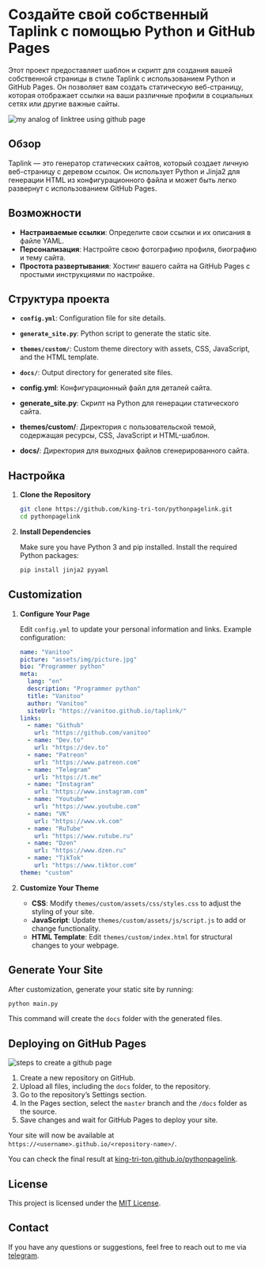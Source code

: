 # Создайте свой собственный Taplink с помощью Python и GitHub Pages

Этот проект предоставляет шаблон и скрипт для создания вашей собственной страницы в стиле Taplink с использованием Python и GitHub Pages. Он позволяет вам создать статическую веб-страницу, которая отображает ссылки на ваши различные профили в социальных сетях или другие важные сайты.

![my analog of linktree using github page](https://github.com/user-attachments/assets/5713df1f-1161-4660-9efb-cdfd53685374)

## Обзор

Taplink — это генератор статических сайтов, который создает личную веб-страницу с деревом ссылок. Он использует Python и Jinja2 для генерации HTML из конфигурационного файла и может быть легко развернут с использованием GitHub Pages.

## Возможности

- **Настраиваемые ссылки**: Определите свои ссылки и их описания в файле YAML.
- **Персонализация**: Настройте свою фотографию профиля, биографию и тему сайта.
- **Простота развертывания**: Хостинг вашего сайта на GitHub Pages с простыми инструкциями по настройке.

## Структура проекта

- **`config.yml`**: Configuration file for site details.
- **`generate_site.py`**: Python script to generate the static site.
- **`themes/custom/`**: Custom theme directory with assets, CSS, JavaScript, and the HTML template.
- **`docs/`**: Output directory for generated site files.

- **config.yml**: Конфигурационный файл для деталей сайта.
- **generate_site.py**: Скрипт на Python для генерации статического сайта.
- **themes/custom/**: Директория с пользовательской темой, содержащая ресурсы, CSS, JavaScript и HTML-шаблон.
- **docs/**: Директория для выходных файлов сгенерированного сайта.

## Настройка

1. **Clone the Repository**

   ```bash
   git clone https://github.com/king-tri-ton/pythonpagelink.git
   cd pythonpagelink
   ```

2. **Install Dependencies**

   Make sure you have Python 3 and pip installed. Install the required Python packages:

   ```bash
   pip install jinja2 pyyaml
   ```

## Customization

1. **Configure Your Page**

   Edit `config.yml` to update your personal information and links. Example configuration:

   ```yaml
   name: "Vanitoo"
   picture: "assets/img/picture.jpg"
   bio: "Programmer python"
   meta:
     lang: "en"
     description: "Programmer python"
     title: "Vanitoo"
     author: "Vanitoo"
     siteUrl: "https://vanitoo.github.io/taplink/"
   links:
     - name: "Github"
       url: "https://github.com/vanitoo"
     - name: "Dev.to"
       url: "https://dev.to"
     - name: "Patreon"
       url: "https://www.patreon.com"
     - name: "Telegram"
       url: "https://t.me"
     - name: "Instagram"
       url: "https://www.instagram.com"
     - name: "Youtube"
       url: "https://www.youtube.com"
     - name: "VK"
       url: "https://www.vk.com"
     - name: "RuTube"
       url: "https://www.rutube.ru"
     - name: "Dzen"
       url: "https://www.dzen.ru"
     - name: "TikTok"
       url: "https://www.tiktor.com"
   theme: "custom"
   ```

2. **Customize Your Theme**

   - **CSS**: Modify `themes/custom/assets/css/styles.css` to adjust the styling of your site.
   - **JavaScript**: Update `themes/custom/assets/js/script.js` to add or change functionality.
   - **HTML Template**: Edit `themes/custom/index.html` for structural changes to your webpage.

## Generate Your Site

After customization, generate your static site by running:

```bash
python main.py
```

This command will create the `docs` folder with the generated files.

## Deploying on GitHub Pages

![steps to create a github page](https://github.com/user-attachments/assets/1ce1a9c2-f2d5-4cec-9d4b-e5ba9453cefb)

1. Create a new repository on GitHub.
2. Upload all files, including the `docs` folder, to the repository.
3. Go to the repository’s Settings section.
4. In the Pages section, select the `master` branch and the `/docs` folder as the source.
5. Save changes and wait for GitHub Pages to deploy your site.

Your site will now be available at `https://<username>.github.io/<repository-name>/`.

You can check the final result at [king-tri-ton.github.io/pythonpagelink](https://king-tri-ton.github.io/pythonpagelink/).

## License

This project is licensed under the [MIT License](https://choosealicense.com/licenses/mit/).

## Contact

If you have any questions or suggestions, feel free to reach out to me via [telegram](https://t.me/king_triton).
